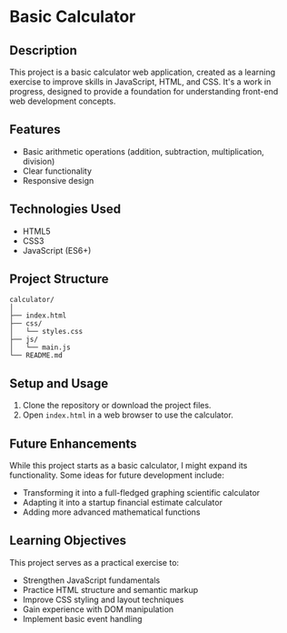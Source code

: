 # Basic Calculator

## Description

This project is a basic calculator web application, created as a learning exercise to improve skills in JavaScript, HTML, and CSS. It's a work in progress, designed to provide a foundation for understanding front-end web development concepts.

## Features

- Basic arithmetic operations (addition, subtraction, multiplication, division)
- Clear functionality
- Responsive design

## Technologies Used

- HTML5
- CSS3
- JavaScript (ES6+)

## Project Structure

```
calculator/
│
├── index.html
├── css/
│   └── styles.css
├── js/
│   └── main.js
└── README.md
```

## Setup and Usage

1. Clone the repository or download the project files.
2. Open `index.html` in a web browser to use the calculator.

## Future Enhancements

While this project starts as a basic calculator, I might expand its functionality. Some ideas for future development include:

- Transforming it into a full-fledged graphing scientific calculator
- Adapting it into a startup financial estimate calculator
- Adding more advanced mathematical functions

## Learning Objectives

This project serves as a practical exercise to:

- Strengthen JavaScript fundamentals
- Practice HTML structure and semantic markup
- Improve CSS styling and layout techniques
- Gain experience with DOM manipulation
- Implement basic event handling
